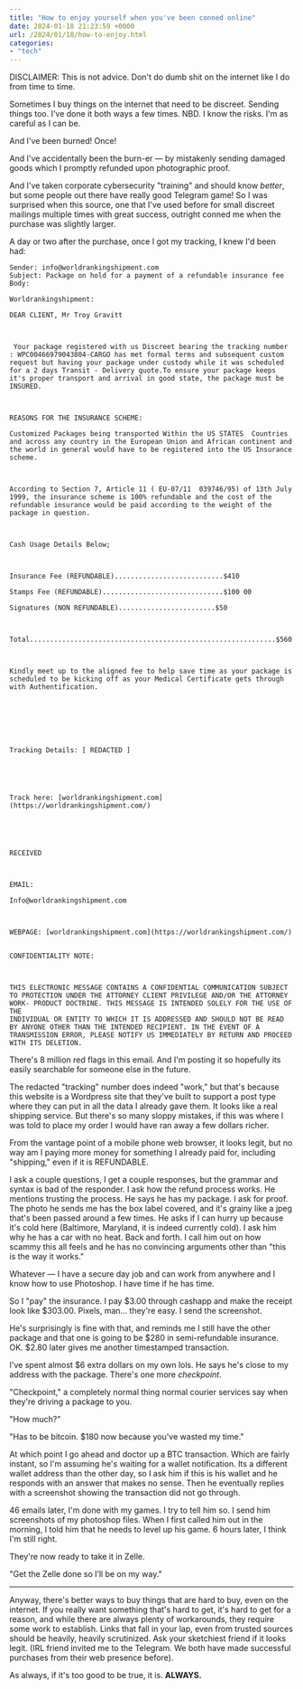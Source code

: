 ```yaml
---
title: "How to enjoy yourself when you've been conned online"
date: 2024-01-18 21:23:59 +0000
url: /2024/01/18/how-to-enjoy.html
categories:
- "tech"
---
```

DISCLAIMER: This is not advice. Don't do dumb shit on the internet like I do from time to time.

Sometimes I buy things on the internet that need to be discreet. Sending things too. I've done it both ways a few times. NBD. I know the risks. I'm as careful as I can be.

And I've been burned! Once!

And I've accidentally been the burn-er — by mistakenly sending damaged goods which I promptly refunded upon photographic proof.

And I've taken corporate cybersecurity "training" and should know _better_, but some people out there have really good Telegram game! So I was surprised when this source, one that I've used before for small discreet mailings multiple times with great success, outright conned me when the purchase was slightly larger.

A day or two after the purchase, once I got my tracking, I knew I'd been had:

```
Sender: info@worldrankingshipment.com
Subject: Package on hold for a payment of a refundable insurance fee
Body:

Worldrankingshipment:

DEAR CLIENT, Mr Troy Gravitt



 Your package registered with us Discreet bearing the tracking number : WPC00466979043804-CARGO has met formal terms and subsequent custom request but having your package under custody while it was scheduled for a 2 days Transit - Delivery quote.To ensure your package keeps it's proper transport and arrival in good state, the package must be INSURED.



REASONS FOR THE INSURANCE SCHEME:

Customized Packages being transported Within the US STATES  Countries and across any country in the European Union and African continent and the world in general would have to be registered into the US Insurance scheme.



According to Section 7, Article 11 ( EU-07/11  039746/95) of 13th July 1999, the insurance scheme is 100% refundable and the cost of the refundable insurance would be paid according to the weight of the package in question.



Cash Usage Details Below;



Insurance Fee (REFUNDABLE)...........................$410

Stamps Fee (REFUNDABLE)..............................$100 00

Signatures (NON REFUNDABLE)........................$50



Total.............................................................$560



Kindly meet up to the aligned fee to help save time as your package is scheduled to be kicking off as your Medical Certificate gets through with Authentification.







Tracking Details: [ REDACTED ]





Track here: [worldrankingshipment.com](https://worldrankingshipment.com/)





RECEIVED 



EMAIL:

Info@worldrankingshipment.com



WEBPAGE: [worldrankingshipment.com](https://worldrankingshipment.com/)


CONFIDENTIALITY NOTE:



THIS ELECTRONIC MESSAGE CONTAINS A CONFIDENTIAL COMMUNICATION SUBJECT TO PROTECTION UNDER THE ATTORNEY CLIENT PRIVILEGE AND/OR THE ATTORNEY WORK- PRODUCT DOCTRINE. THIS MESSAGE IS INTENDED SOLELY FOR THE USE OF THE 
INDIVIDUAL OR ENTITY TO WHICH IT IS ADDRESSED AND SHOULD NOT BE READ BY ANYONE OTHER THAN THE INTENDED RECIPIENT. IN THE EVENT OF A TRANSMISSION ERROR, PLEASE NOTIFY US IMMEDIATELY BY RETURN AND PROCEED WITH ITS DELETION.

```

There's 8 million red flags in this email. And I'm posting it so hopefully its easily searchable for someone else in the future.

The redacted "tracking" number does indeed "work," but that's because this website is a Wordpress site that they've built to support a post type where they can put in all the data I already gave them. It looks like a real shipping service. But there's so many sloppy mistakes, if this was where I was told to place my order I would have ran away a few dollars richer. 

From the vantage point of a mobile phone web browser, it looks legit, but no way am I paying more money for something I already paid for, including "shipping," even if it is REFUNDABLE.

I ask a couple questions, I get a couple responses, but the grammar and syntax is bad of the responder. I ask how the refund process works. He mentions trusting the process. He says he has my package. I ask for proof. The photo he sends me has the box label covered, and it's grainy like a jpeg that's been passed around a few times. He asks if I can hurry up because it's cold here (Baltimore, Maryland, it is indeed currently cold). I ask him why he has a car with no heat. Back and forth. I call him out on how scammy this all feels and he has no convincing arguments other than "this is the way it works."

Whatever — I have a secure day job and can work from anywhere and I know how to use Photoshop. I have time if he has time.

So I "pay" the insurance. I pay $3.00 through cashapp and make the receipt look like $303.00. Pixels, man… they're easy. I send the screenshot.

He's surprisingly is fine with that, and reminds me I still have the other package and that one is going to be $280 in semi-refundable insurance. OK. $2.80 later gives me another timestamped transaction.

I've spent almost $6 extra dollars on my own lols. He says he's close to my address with the package. There's one more _checkpoint_.

"Checkpoint," a completely normal thing normal courier services say when they're driving a package to you.

"How much?"

"Has to be bitcoin. $180 now because you've wasted my time."

At which point I go ahead and doctor up a BTC transaction. Which are fairly instant, so I'm assuming he's waiting for a wallet notification. Its a different wallet address than the other day, so I ask him if this is his wallet and he responds with an answer that makes no sense. Then he eventually replies with a screenshot showing the transaction did not go through.

46 emails later, I'm done with my games. I try to tell him so. I send him screenshots of my photoshop files. When I first called him out in the morning, I told him that he needs to level up his game. 6 hours later, I think I'm still right. 

They're now ready to take it in Zelle.

"Get the Zelle done so I’ll be on my way."

- - -

Anyway, there's better ways to buy things that are hard to buy, even on the internet. If you really want something that's hard to get, it's hard to get for a reason, and while there are always plenty of workarounds, they require some work to establish. Links that fall in your lap, even from trusted sources should be heavily, heavily scrutinized. Ask your sketchiest friend if it looks legit. (IRL friend invited me to the Telegram. We both have made successful purchases from their web presence before).

As always, if it's too good to be true, it is. **ALWAYS.**


